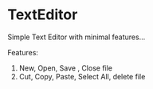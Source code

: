 # TextEditor
Simple Text Editor with minimal features...

Features:
1. New, Open, Save , Close file
2. Cut, Copy, Paste, Select All, delete file
